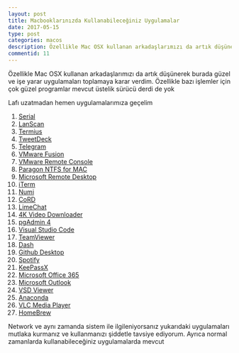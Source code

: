 ```yaml
---
layout: post
title: Macbooklarınızda Kullanabileceğiniz Uygulamalar
date: 2017-05-15
type: post
categories: macos
description: Özellikle Mac OSX kullanan arkadaşlarımızı da artık düşünerek burada güzel ve işe yarar uygulamaları toplamaya karar verdim. Özellikle
commentid: 11
---
```


Özellikle Mac OSX kullanan arkadaşlarımızı da artık düşünerek burada güzel ve işe yarar uygulamaları toplamaya karar verdim. Özellikle bazı işlemler için çok güzel programlar mevcut üstelik sürücü derdi de yok

Lafı uzatmadan hemen uygulamalarımıza geçelim

1. [Serial](https://www.decisivetactics.com/products/serial/)
2. [LanScan](https://itunes.apple.com/tr/app/lanscan/id472226235?mt=12)
3. [Termius](https://www.termius.com)
4. [TweetDeck](https://itunes.apple.com/tr/app/tweetdeck-by-twitter/id485812721?mt=12)
5. [Telegram](https://itunes.apple.com/us/app/telegram/id747648890?mt=12)
6. [VMware Fusion](https://www.vmware.com/products/fusion.html)
7. [VMware Remote Console](https://my.vmware.com/en/web/vmware/details?downloadGroup=VMRC90&productId=491)
8. [Paragon NTFS for MAC](https://www.paragon-software.com/tr/home/ntfs-mac/)
9. [Microsoft Remote Desktop](https://itunes.apple.com/tr/app/microsoft-remote-desktop/id715768417?mt=12)
10. [iTerm](https://www.iterm2.com/)
11. [Numi](https://numi.io/)
12. [CoRD](http://cord.sourceforge.net/)
13. [LimeChat](http://limechat.net/mac/)
14. [4K Video Downloader](https://www.4kdownload.com/)
15. [pgAdmin 4](https://www.pgadmin.org/download/pgadmin-4-macos/)
16. [Visual Studio Code](https://code.visualstudio.com/download)
17. [TeamViewer](https://www.teamviewer.com/tr/)
18. [Dash](https://kapeli.com/dash)
19. [Github Desktop](https://desktop.github.com/)
20. [Spotify](https://www.spotify.com/tr/download/other/)
21. [KeePassX](https://www.keepassx.org/downloads)
22. [Microsoft Office 365](https://products.office.com/tr-tr/mac/microsoft-office-for-mac)
23. [Microsoft Outlook](https://www.microsoft.com/en-us/download/details.aspx?id=45492)
24. [VSD Viewer](https://nektony.com/products/visio-viewer-mac)
25. [Anaconda](https://www.continuum.io/downloads)
26. [VLC Media Player](https://www.videolan.org/vlc/download-macosx.tr.html)
27. [HomeBrew](https://brew.sh/index_tr.html)

Network ve aynı zamanda sistem ile ilgileniyorsanız yukarıdaki uygulamaları mutlaka kurmanız ve kullanmanızı şiddetle tavsiye ediyorum. Ayrıca normal zamanlarda kullanabileceğiniz uygulamalarda mevcut
